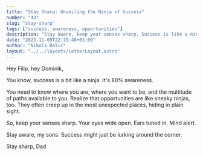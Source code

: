 ```yaml
---
title: "Stay Sharp: Unveiling the Ninja of Success"
number: "43"
slug: "stay-sharp"
tags: ["success, awareness, opportunities"]
description: "Stay aware, keep your senses sharp. Success is like a ninja, hiding in unexpected places. Opportunities are waiting, be alert. Stay sharp, my sons."
date: "2023-11-05T22:19:48+01:00"
author: "Nikola Balić"
layout: "../../layouts/LetterLayout.astro"
---
```

Hey Filip, hey Dominik,

You know, success is a bit like a ninja. It's 80% awareness. 

You need to know where you are, where you want to be, and the multitude of paths available to you. Realize that opportunities are like sneaky ninjas, too. They often creep up in the most unexpected places, hiding in plain sight.

So, keep your senses sharp. Your eyes wide open. Ears tuned in. Mind alert.

Stay aware, my sons. Success might just be lurking around the corner.

Stay sharp,
Dad
